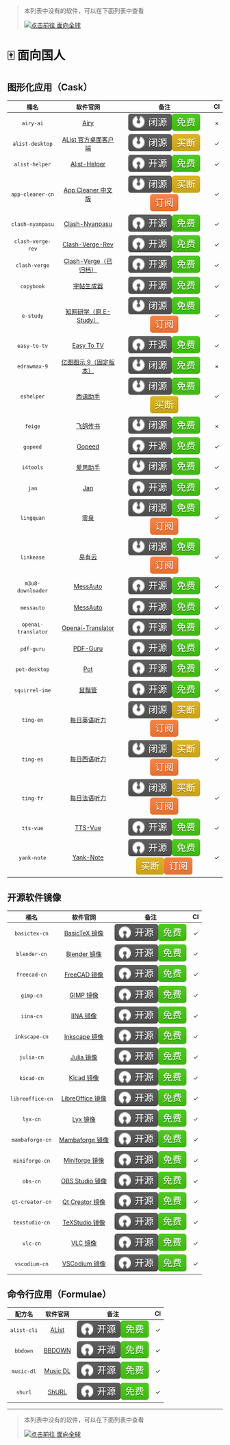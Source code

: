 > 本列表中没有的软件，可以在下面列表中查看
>
> [![点击前往 面向全球](https://img.shields.io/badge/%E9%9D%A2%E5%90%91%E5%85%A8%E7%90%83-blue?logo=homebrew&label=%E7%82%B9%E5%87%BB%E5%89%8D%E5%BE%80)](https://github.com/Brewforge/homebrew-extras/blob/main/list.md)

# 🀄️ 面向国人

## 图形化应用（Cask）

|        桶名         |                                        软件官网                                         |                                   备注                                   | CI  |
| :-----------------: | :-------------------------------------------------------------------------------------: | :----------------------------------------------------------------------: | :-: |
|      `airy-ai`      |                               [Airy](https://colink.in/)                                |                   ![b](assets/b.svg)![1](assets/1.svg)                   |  ×  |
|   `alist-desktop`   |                [AList 官方桌面客户端](https://mbd.pub/o/bread/ZJaTl5xy/)                |                   ![b](assets/b.svg)![2](assets/2.svg)                   |  ✓  |
|   `alist-helper`    | [Alist-Helper](https://github.com/Xmarmalade/alisthelper/blob/master/README_zh-Hans.md) |                   ![a](assets/a.svg)![1](assets/1.svg)                   |  ✓  |
|  `app-cleaner-cn`   |       [App Cleaner 中文版](https://nektony.com/zh-hans/mac-app-cleaner/download)        |          ![b](assets/b.svg)![2](assets/2.svg)![3](assets/3.svg)          |  ✓  |
|  `clash-nyanpasu`   |              [Clash-Nyanpasu](https://github.com/keiko233/clash-nyanpasu)               |                   ![a](assets/a.svg)![1](assets/1.svg)                   |  ✓  |
|  `clash-verge-rev`  |              [Clash-Verge-Rev](https://github.com/wonfen/clash-verge-rev)               |                   ![a](assets/a.svg)![1](assets/1.svg)                   |  ✓  |
|    `clash-verge`    |             [Clash-Verge（已归档）](https://github.com/zzzgydi/clash-verge)             |                   ![a](assets/a.svg)![1](assets/1.svg)                   |  ✓  |
|     `copybook`      |                  [字帖生成器](https://github.com/xxNull-lsk/Copybook)                   |                   ![a](assets/a.svg)![1](assets/1.svg)                   |  ✓  |
|      `e-study`      |                      [知网研学（原 E-Study）](https://e-study.com)                      |          ![b](assets/b.svg)![1](assets/1.svg)![3](assets/3.svg)          |  ✓  |
|    `easy-to-tv`     |                 [Easy To TV](https://github.com/duolabmeng6/easy_to_tv)                 |                   ![a](assets/a.svg)![1](assets/1.svg)                   |  ✓  |
|    `edrawmax-9`     |                      [亿图图示 9（固定版本）](http://edrawsoft.cn)                      |                   ![b](assets/b.svg)![1](assets/1.svg)                   |  ×  |
|     `eshelper`      |                  [西语助手](https://www.eudic.net/v4/es/app/eshelper)                   |          ![b](assets/b.svg)![1](assets/1.svg)![2](assets/2.svg)          |  ✓  |
|       `feige`       |                             [飞鸽传书](http://ipmsg.org.cn)                             |                   ![b](assets/b.svg)![1](assets/1.svg)                   |  ×  |
|      `gopeed`       |                              [Gopeed](https://gopeed.com/)                              |                   ![a](assets/a.svg)![1](assets/1.svg)                   |  ✓  |
|      `i4tools`      |                              [爱思助手](https://www.i4.cn)                              |                   ![b](assets/b.svg)![1](assets/1.svg)                   |  ✓  |
|        `jan`        |                                 [Jan](https://jan.ai/)                                  |                   ![b](assets/a.svg)![1](assets/1.svg)                   |  ✓  |
|     `lingquan`      |                                 [零泉](https://jan.ai/)                                 |          ![b](assets/b.svg)![1](assets/1.svg)![3](assets/3.svg)          |  ✓  |
|     `linkease`      |                           [易有云](https://app.linkease.com)                            |          ![b](assets/b.svg)![1](assets/1.svg)![3](assets/3.svg)          |  ✓  |
|  `m3u8-downloader`  |               [MessAuto](https://github.com/HeiSir2014/M3U8-Downloader/)                |                   ![a](assets/a.svg)![1](assets/1.svg)                   |  ✓  |
|     `messauto`      |                     [MessAuto](https://github.com/LeeeSe/MessAuto)                      |                   ![a](assets/a.svg)![1](assets/1.svg)                   |  ✓  |
| `openai-translator` |       [Openai-Translator](https://github.com/openai-translator/openai-translator)       |                   ![a](assets/a.svg)![1](assets/1.svg)                   |  ✓  |
|     `pdf-guru`      |                    [PDF-Guru](https://github.com/kevin2li/PDF-Guru/)                    |                   ![a](assets/a.svg)![1](assets/1.svg)                   |  ✓  |
|    `pot-desktop`    |                     [Pot](https://github.com/pot-app/pot-desktop/)                      |                   ![a](assets/a.svg)![1](assets/1.svg)                   |  ✓  |
|   `squirrel-ime`    |                       [鼠鬚管](https://github.com/rime/squirrel/)                       |                   ![a](assets/a.svg)![1](assets/1.svg)                   |  ✓  |
|      `ting-en`      |               [每日英语听力](http://www.francochinois.com/v4/en/app/ting)               |          ![b](assets/b.svg)![2](assets/2.svg)![3](assets/3.svg)          |  ✓  |
|      `ting-es`      |               [每日西语听力](http://www.francochinois.com/v4/es/app/ting)               |          ![b](assets/b.svg)![2](assets/2.svg)![3](assets/3.svg)          |  ✓  |
|      `ting-fr`      |               [每日法语听力](http://www.francochinois.com/v4/fr/app/ting)               |          ![b](assets/b.svg)![2](assets/2.svg)![3](assets/3.svg)          |  ✓  |
|      `tts-vue`      |                     [TTS-Vue](https://tts-doc.loker.vip/home.html)                      |                   ![a](assets/a.svg)![1](assets/1.svg)                   |  ✓  |
|     `yank-note`     |                        [Yank-Note](https://yank-note.com/zh-CN)                         | ![a](assets/a.svg)![1](assets/1.svg)![2](assets/2.svg)![3](assets/3.svg) |  ✓  |

## 开源软件镜像

|       桶名       |                             软件官网                              |                 备注                 | CI  |
| :--------------: | :---------------------------------------------------------------: | :----------------------------------: | :-: |
|  `basictex-cn`   |   [BasicTeX 镜像](https://www.tug.org/mactex/morepackages.html)   | ![a](assets/a.svg)![1](assets/1.svg) |  ✓  |
|   `blender-cn`   |              [Blender 镜像](https://www.blender.org)              | ![a](assets/a.svg)![1](assets/1.svg) |  ✓  |
|   `freecad-cn`   |   [FreeCAD 镜像](https://www.freecad.org/index.php?lang=zh_CN)    | ![a](assets/a.svg)![1](assets/1.svg) |  ✓  |
|    `gimp-cn`     |                 [GIMP 镜像](https://www.gimp.org)                 | ![a](assets/a.svg)![1](assets/1.svg) |  ✓  |
|    `iina-cn`     |                   [IINA 镜像](https://iina.io)                    | ![a](assets/a.svg)![1](assets/1.svg) |  ✓  |
|  `inkscape-cn`   | [Inkscape 镜像](https://inkscape.org/zh-hans/?switchlang=zh-hans) | ![a](assets/a.svg)![1](assets/1.svg) |  ✓  |
|    `julia-cn`    |                [Julia 镜像](https://julialang.org)                | ![a](assets/a.svg)![1](assets/1.svg) |  ✓  |
|    `kicad-cn`    |                  [Kicad 镜像](https://kicad.org)                  | ![a](assets/a.svg)![1](assets/1.svg) |  ✓  |
| `libreoffice-cn` |         [LibreOffice 镜像](https://zh-cn.libreoffice.org)         | ![a](assets/a.svg)![1](assets/1.svg) |  ✓  |
|     `lyx-cn`     |                  [Lyx 镜像](https://www.lyx.org)                  | ![a](assets/a.svg)![1](assets/1.svg) |  ✓  |
| `mambaforge-cn`  |    [Mambaforge 镜像](https://github.com/conda-forge/miniforge)    | ![a](assets/a.svg)![1](assets/1.svg) |  ✓  |
|  `miniforge-cn`  |    [Miniforge 镜像](https://github.com/conda-forge/miniforge)     | ![a](assets/a.svg)![1](assets/1.svg) |  ✓  |
|     `obs-cn`     |          [OBS Studio 镜像](https://obsproject.com/zh-cn)          | ![a](assets/a.svg)![1](assets/1.svg) |  ✓  |
| `qt-creator-cn`  |          [Qt Creator 镜像](https://www.qt.io/developers)          | ![a](assets/a.svg)![1](assets/1.svg) |  ✓  |
|  `texstudio-cn`  |              [TeXStudio 镜像](https://texstudio.org)              | ![a](assets/a.svg)![1](assets/1.svg) |  ✓  |
|     `vlc-cn`     |             [VLC 镜像](https://www.videolan.org/vlc)              | ![a](assets/a.svg)![1](assets/1.svg) |  ✓  |
|  `vscodium-cn`   |       [VSCodium 镜像](https://github.com/VSCodium/vscodium)       | ![a](assets/a.svg)![1](assets/1.svg) |  ✓  |

## 命令行应用（Formulae）

|   配方名    |                     软件官网                      |                 备注                 | CI  |
| :---------: | :-----------------------------------------------: | :----------------------------------: | :-: |
| `alist-cli` |         [AList](https://alist.nn.ci/zh/)          | ![a](assets/a.svg)![1](assets/1.svg) |  ✓  |
|  `bbdown`   |    [BBDOWN](https://github.com/nilaoda/BBDown)    | ![a](assets/a.svg)![1](assets/1.svg) |  ✓  |
| `music-dl`  | [Music DL](https://github.com/guanguans/music-dl) | ![a](assets/a.svg)![1](assets/1.svg) |  ✓  |
|   `shurl`   |    [ShURL](https://github.com/Mrered/yourlsh)     | ![a](assets/a.svg)![1](assets/1.svg) |  ✓  |

---

> 本列表中没有的软件，可以在下面列表中查看
>
> [![点击前往 面向全球](https://img.shields.io/badge/%E9%9D%A2%E5%90%91%E5%85%A8%E7%90%83-blue?logo=homebrew&label=%E7%82%B9%E5%87%BB%E5%89%8D%E5%BE%80)](https://github.com/Brewforge/homebrew-extras/blob/main/list.md)
